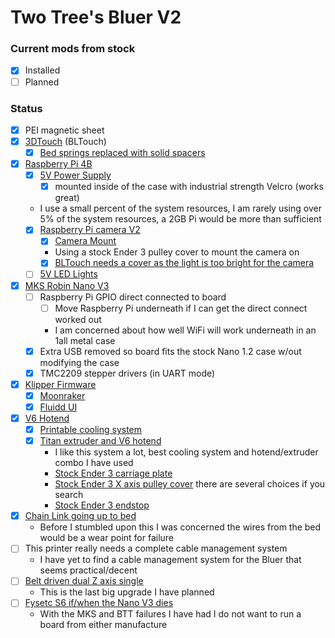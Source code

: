 # Two Tree's Bluer V2

### Current mods from stock

-   [x] Installed
-   [ ] Planned

### Status

-   [x] PEI magnetic sheet
-   [x] [3DTouch](https://www.aliexpress.com/item/32949450525.html) (BLTouch)
    -   [x] [Bed springs replaced with solid spacers](https://www.aliexpress.com/item/1005001334825937.html)
-   [x] [Raspberry Pi 4B](https://www.pishop.us/product/raspberry-pi-4-model-b-4gb/)
    -   [x] [5V Power Supply](https://www.digikey.com/en/products/detail/mean-well-usa-inc/RS-25-5/7706180)
        -   [x] mounted inside of the case with industrial strength Velcro (works great)
    -   I use a small percent of the system resources, I am rarely using over 5% of the system resources, a 2GB Pi would be more than sufficient
    -   [x] [Raspberry Pi camera V2](https://www.pishop.us/product/raspberry-pi-camera-module-v2/)
        -   [x] [Camera Mount](https://www.thingiverse.com/thing:2886101/files)
        -   Using a stock Ender 3 pulley cover to mount the camera on
        -   [x] [BLTouch needs a cover as the light is too bright for the camera](https://www.thingiverse.com/thing:4634422)
    -   [ ] [5V LED Lights](https://www.amazon.com/gp/product/B091T2GHFD)
-   [x] [MKS Robin Nano V3](https://www.aliexpress.com/item/1005002074259790.html)
    -   [ ] Raspberry Pi GPIO direct connected to board
        -   [ ] Move Raspberry Pi underneath if I can get the direct connect worked out
        -   I am concerned about how well WiFi will work underneath in an 1all metal case
    -   [x] Extra USB removed so board fits the stock Nano 1.2 case w/out modifying the case
    -   [x] TMC2209 stepper drivers (in UART mode)
-   [x] [Klipper Firmware](https://www.klipper3d.org/)
    -   [x] [Moonraker](https://github.com/Arksine/moonraker)
    -   [x] [Fluidd UI](https://github.com/cadriel/fluidd)
-   [x] [V6 Hotend](https://www.aliexpress.com/item/4000054903441.html)
    -   [x] [Printable cooling system](https://www.thingiverse.com/thing:3769819)
    -   [x] [Titan extruder and V6 hotend](https://www.aliexpress.com/item/32765576131.html)
        -   I like this system a lot, best cooling system and hotend/extruder combo I have used
        -   [Stock Ender 3 carriage plate](https://www.aliexpress.com/item/1005001370420930.html)
        -   [Stock Ender 3 X axis pulley cover](https://www.thingiverse.com/thing:2835282) there are several choices if you search
        -   [Stock Ender 3 endstop](https://www.aliexpress.com/item/4000056510361.html)
-   [x] [Chain Link going up to bed](https://www.thingiverse.com/thing:4842636)
    -   Before I stumbled upon this I was concerned the wires from the bed would be a wear point for failure
-   [ ] This printer really needs a complete cable management system
    -   I have yet to find a cable management system for the Bluer that seems practical/decent
-   [ ] [Belt driven dual Z axis single](https://github.com/kevinakasam/BeltDrivenEnder3)
    -   This is the last big upgrade I have planned
-   [ ] [Fysetc S6 if/when the Nano V3 dies](https://www.aliexpress.com/item/4000345369228.html)
    -   With the MKS and BTT failures I have had I do not want to run a board from either manufacture
